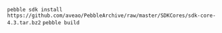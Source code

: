 `pebble sdk install https://github.com/aveao/PebbleArchive/raw/master/SDKCores/sdk-core-4.3.tar.bz2`
`pebble build`
